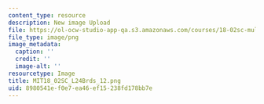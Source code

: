 ```yaml
---
content_type: resource
description: New image Upload
file: https://ol-ocw-studio-app-qa.s3.amazonaws.com/courses/18-02sc-multivariable-calculus-fall-2010/8980541ef0e7ea46ef15238fd178bb7e_MIT18_02SC_L24Brds_12.png
file_type: image/png
image_metadata:
  caption: ''
  credit: ''
  image-alt: ''
resourcetype: Image
title: MIT18_02SC_L24Brds_12.png
uid: 8980541e-f0e7-ea46-ef15-238fd178bb7e
---
```

